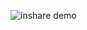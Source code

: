
![inshare demo](https://user-images.githubusercontent.com/96837343/205455842-58288cf3-beeb-4dc7-b483-4d4339ffbe8b.gif)


